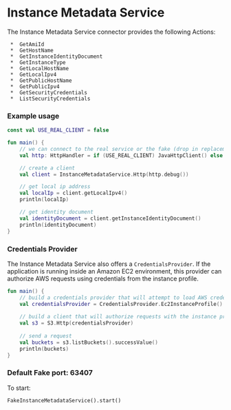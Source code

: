 # Instance Metadata Service

The Instance Metadata Service connector provides the following Actions:

     *  GetAmiId
     *  GetHostName
     *  GetInstanceIdentityDocument
     *  GetInstanceType
     *  GetLocalHostName
     *  GetLocalIpv4
     *  GetPublicHostName
     *  GetPublicIpv4
     *  GetSecurityCredentials
     *  ListSecurityCredentials

### Example usage

```kotlin
const val USE_REAL_CLIENT = false

fun main() {
    // we can connect to the real service or the fake (drop in replacement)
    val http: HttpHandler = if (USE_REAL_CLIENT) JavaHttpClient() else FakeInstanceMetadataService()

    // create a client
    val client = InstanceMetadataService.Http(http.debug())

    // get local ip address
    val localIp = client.getLocalIpv4()
    println(localIp)

    // get identity document
    val identityDocument = client.getInstanceIdentityDocument()
    println(identityDocument)
}
```

### Credentials Provider

The Instance Metadata Service also offers a `CredentialsProvider`.
If the application is running inside an Amazon EC2 environment,
this provider can authorize AWS requests using credentials from the instance profile.

```kotlin
fun main() {    
    // build a credentials provider that will attempt to load AWS credentials from the EC2's instance profile
    val credentialsProvider = CredentialsProvider.Ec2InstanceProfile()
    
    // build a client that will authorize requests with the instance profile credentials
    val s3 = S3.Http(credentialsProvider)
    
    // send a request
    val buckets = s3.listBuckets().successValue()
    println(buckets)
}
```

### Default Fake port: 63407

To start:

```
FakeInstanceMetadataService().start()
```
